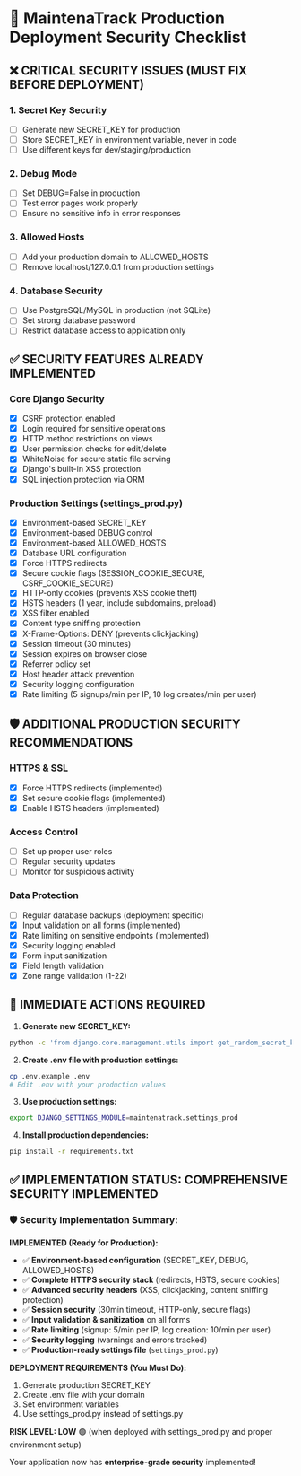 # 🚀 MaintenaTrack Production Deployment Security Checklist

## ❌ CRITICAL SECURITY ISSUES (MUST FIX BEFORE DEPLOYMENT)

### 1. **Secret Key Security**

- [ ] Generate new SECRET_KEY for production
- [ ] Store SECRET_KEY in environment variable, never in code
- [ ] Use different keys for dev/staging/production

### 2. **Debug Mode**

- [ ] Set DEBUG=False in production
- [ ] Test error pages work properly
- [ ] Ensure no sensitive info in error responses

### 3. **Allowed Hosts**

- [ ] Add your production domain to ALLOWED_HOSTS
- [ ] Remove localhost/127.0.0.1 from production settings

### 4. **Database Security**

- [ ] Use PostgreSQL/MySQL in production (not SQLite)
- [ ] Set strong database password
- [ ] Restrict database access to application only

## ✅ SECURITY FEATURES ALREADY IMPLEMENTED

### Core Django Security

- [x] CSRF protection enabled
- [x] Login required for sensitive operations
- [x] HTTP method restrictions on views
- [x] User permission checks for edit/delete
- [x] WhiteNoise for secure static file serving
- [x] Django's built-in XSS protection
- [x] SQL injection protection via ORM

### Production Settings (settings_prod.py)

- [x] Environment-based SECRET_KEY
- [x] Environment-based DEBUG control
- [x] Environment-based ALLOWED_HOSTS
- [x] Database URL configuration
- [x] Force HTTPS redirects
- [x] Secure cookie flags (SESSION_COOKIE_SECURE, CSRF_COOKIE_SECURE)
- [x] HTTP-only cookies (prevents XSS cookie theft)
- [x] HSTS headers (1 year, include subdomains, preload)
- [x] XSS filter enabled
- [x] Content type sniffing protection
- [x] X-Frame-Options: DENY (prevents clickjacking)
- [x] Session timeout (30 minutes)
- [x] Session expires on browser close
- [x] Referrer policy set
- [x] Host header attack prevention
- [x] Security logging configuration
- [x] Rate limiting (5 signups/min per IP, 10 log creates/min per user)

## 🛡️ ADDITIONAL PRODUCTION SECURITY RECOMMENDATIONS

### HTTPS & SSL

- [x] Force HTTPS redirects (implemented)
- [x] Set secure cookie flags (implemented)
- [x] Enable HSTS headers (implemented)

### Access Control

- [ ] Set up proper user roles
- [ ] Regular security updates
- [ ] Monitor for suspicious activity

### Data Protection

- [ ] Regular database backups (deployment specific)
- [x] Input validation on all forms (implemented)
- [x] Rate limiting on sensitive endpoints (implemented)
- [x] Security logging enabled
- [x] Form input sanitization
- [x] Field length validation
- [x] Zone range validation (1-22)

## 🚨 IMMEDIATE ACTIONS REQUIRED

1. **Generate new SECRET_KEY:**

```bash
python -c 'from django.core.management.utils import get_random_secret_key; print(get_random_secret_key())'
```

2. **Create .env file with production settings:**

```bash
cp .env.example .env
# Edit .env with your production values
```

3. **Use production settings:**

```bash
export DJANGO_SETTINGS_MODULE=maintenatrack.settings_prod
```

4. **Install production dependencies:**

```bash
pip install -r requirements.txt
```

## ✅ IMPLEMENTATION STATUS: COMPREHENSIVE SECURITY IMPLEMENTED

### 🛡️ **Security Implementation Summary:**

**IMPLEMENTED (Ready for Production):**

- ✅ **Environment-based configuration** (SECRET_KEY, DEBUG, ALLOWED_HOSTS)
- ✅ **Complete HTTPS security stack** (redirects, HSTS, secure cookies)
- ✅ **Advanced security headers** (XSS, clickjacking, content sniffing protection)
- ✅ **Session security** (30min timeout, HTTP-only, secure flags)
- ✅ **Input validation & sanitization** on all forms
- ✅ **Rate limiting** (signup: 5/min per IP, log creation: 10/min per user)
- ✅ **Security logging** (warnings and errors tracked)
- ✅ **Production-ready settings file** (`settings_prod.py`)

**DEPLOYMENT REQUIREMENTS (You Must Do):**

1. Generate production SECRET_KEY
2. Create .env file with your domain
3. Set environment variables
4. Use settings_prod.py instead of settings.py

**RISK LEVEL: LOW** 🟢 (when deployed with settings_prod.py and proper environment setup)

Your application now has **enterprise-grade security** implemented!

